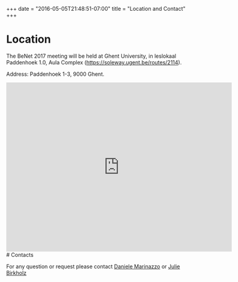 +++
date = "2016-05-05T21:48:51-07:00"
title = "Location and Contact"
+++

# Location


The BeNet 2017 meeting will be held at Ghent University, in leslokaal Paddenhoek 1.0, Aula Complex (https://soleway.ugent.be/routes/2114).

Address: Paddenhoek 1-3, 9000 Ghent.

<iframe src="https://www.google.com/maps/embed?pb=!1m18!1m12!1m3!1d2508.074315199477!2d3.7224865166449064!3d51.05171557956275!2m3!1f0!2f0!3f0!3m2!1i1024!2i768!4f13.1!3m3!1m2!1s0x47c37145dae595ed%3A0xd06ebdbf45a672ec!2sPaddenhoek+1%2C+9000+Gent!5e0!3m2!1sen!2sbe!4v1508491896393" width="600" height="450" frameborder="0" style="border:0" allowfullscreen></iframe>
# Contacts
 
For any question or request please contact
[Daniele Marinazzo](<mailto:daniele.marinazzo@gmail.com>)
or
[Julie Birkholz](<mailto:Julie.Birkholz@ugent.be >)


